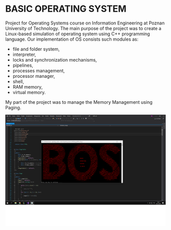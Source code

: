 # BASIC OPERATING SYSTEM

Project for Operating Systems course on Information Engineering at Poznan University of Technology. The main purpose of the project was to create a Linux-based simulation of operating system using C++ programming language. Our implementation of OS consists such modules as: 
- file and folder system, 
- interpreter, 
- locks and synchronization mechanisms, 
- pipelines, 
- processes management, 
- processor manager, 
- shell, 
- RAM memory, 
- virtual memory.

My part of the project was to manage the Memory Management using Paging.

![12345](https://github.com/WangHoHan/basic-operating-system/blob/master/basic-operating-system.png)
